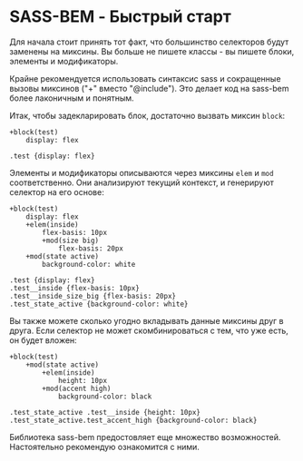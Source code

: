 # SASS-BEM - Быстрый старт

Для начала стоит принять тот факт, что большинство селекторов будут заменены на миксины. Вы больше не пишете классы - вы пишете блоки, элементы и модификаторы.

Крайне рекомендуется использовать синтаксис sass и сокращенные вызовы миксинов ("+" вместо "@include"). Это делает код на sass-bem более лаконичным и понятным.

Итак, чтобы задекларировать блок, достаточно вызвать миксин `block`:

```
+block(test)
	display: flex
```

```
.test {display: flex}
```

Элементы и модификаторы описываются через миксины `elem` и `mod` соответственно. Они анализируют текущий контекст, и генерируют селектор на его основе:

```
+block(test)
	display: flex
	+elem(inside)
		flex-basis: 10px
		+mod(size big)
			flex-basis: 20px
	+mod(state active)
		background-color: white
```

```
.test {display: flex}
.test__inside {flex-basis: 10px}
.test__inside_size_big {flex-basis: 20px}
.test_state_active {background-color: white}
```

Вы также можете сколько угодно вкладывать данные миксины друг в друга. Если селектор не может скомбинироваться с тем, что уже есть, он будет вложен:

```
+block(test)
	+mod(state active)
		+elem(inside)
			height: 10px
		+mod(accent high)
			background-color: black
```

```
.test_state_active .test__inside {height: 10px}
.test_state_active.test_accent_high {background-color: black}
```

Библиотека sass-bem предостовляет еще множество возможностей. Настоятельно рекомендую ознакомится с ними.